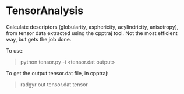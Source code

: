 # TensorAnalysis
Calculate descriptors (globularity, asphericity, acylindricity, anisotropy), from tensor data extracted using the cpptraj tool. Not the most efficient way, but gets the job done.

To use:
> python tensor.py -i <tensor.dat output>

To get the output tensor.dat file, in cpptraj:
>radgyr out tensor.dat tensor

